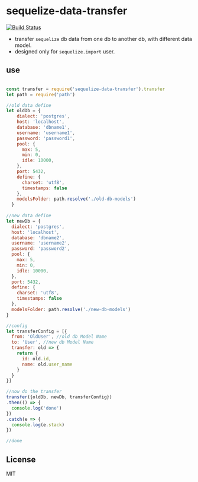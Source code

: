 # sequelize-data-transfer
[![Build Status](https://travis-ci.org/zxdong262/sequelize-data-transfer.svg?branch=master)](https://travis-ci.org/zxdong262/sequelize-data-transfer)

- transfer `sequelize` db data from one db to another db, with different data model.
- designed only for `sequelize.import` user.

## use
```javascript

const transfer = require('sequelize-data-transfer').transfer
let path = require('path')

//old data define
let oldDb = {
    dialect: 'postgres',
    host: 'localhost',
    database: 'dbname1',
    username: 'username1',
    password: 'password1',
    pool: {
      max: 5,
      min: 0,
      idle: 10000,
    },
    port: 5432,
    define: {
      charset: 'utf8',
      timestamps: false
    },
    modelsFolder: path.resolve('./old-db-models')
  }
  
//new data define
let newDb = {
  dialect: 'postgres',
  host: 'localhost',
  database: 'dbname2',
  username: 'username2',
  password: 'password2',
  pool: {
    max: 5,
    min: 0,
    idle: 10000,
  },
  port: 5432,
  define: {
    charset: 'utf8',
    timestamps: false
  },
  modelsFolder: path.resolve('./new-db-models')
}

//config
let transferConfig = [{
  from: 'OldUser', //old db Model Name
  to: 'User', //new db Model Name
  transfer: old => {
    return {
      id: old.id,
      name: old.user_name
    }
  }
}]

//now do the transfer
transfer({oldDb, newDb, transferConfig})
.then(() => {
  console.log('done')
})
.catch(e => {
  console.log(e.stack)
})

//done
```
## License
MIT
  
  
